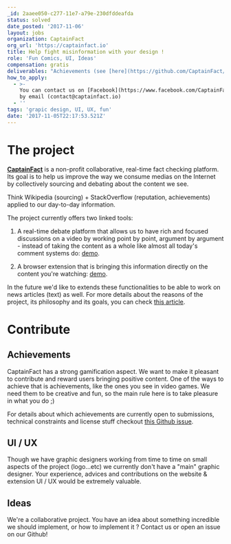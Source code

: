 ```yaml
---
_id: 2aaee050-c277-11e7-a79e-230dfddeafda
status: solved
date_posted: '2017-11-06'
layout: jobs
organization: CaptainFact
org_url: 'https://captainfact.io'
title: Help fight misinformation with your design !
role: 'Fun Comics, UI, Ideas'
compensation: gratis
deliverables: "Achievements (see [here](https://github.com/CaptainFact/captain-fact-frontend/issues/6) for a full, up-to-date list):\r\n\r\n* `\U0001F389 Welcome` You successfully joined the community, welcome !\r\n* `\U0001F916 Not a Robot` Confirm your email\r\n* `\U0001F3B8 Help !` You read a help page for the first time\r\n* `\U0001F6E1️ Bulletproof` Install the browser extension\r\n* `\U0001F489 Social Addict` Connect or link your account with third party (Facebook)"
how_to_apply:
  - >-
    You can contact us on [Facebook](https://www.facebook.com/CaptainFact.io) or
    by email (contact@captainfact.io)
  - ''
tags: 'grapic design, UI, UX, fun'
date: '2017-11-05T22:17:53.521Z'
---
```

# The project

**[CaptainFact](https://captainfact.io)** is a non-profit collaborative, real-time fact checking platform. Its goal is to help us improve the way we consume medias on the Internet by collectively sourcing and debating about the content we see. 

Think Wikipedia (sourcing) + StackOverflow (reputation, achievements) applied to our day-to-day information.

The project currently offers two linked tools:

1. A real-time debate platform that allows us to have rich and focused discussions on a video by working point by point, argument by argument - instead of taking the content as a whole like almost all today's comment systems do: [demo](https://www.youtube.com/watch?v=IJrmHU13lWY).

2. A browser extension that is bringing this information directly on the content you're watching: [demo](https://www.youtube.com/watch?v=LsRkg2hRTiI).

In the future we'd like to extends these functionalities to be able to work on news articles (text) as well. For more details about the reasons of the project, its philosophy and its goals, you can check [this article](https://medium.com/@Betree83/the-urge-for-a-collaborative-citizen-fact-checking-platform-a0ce035bc608).


# Contribute

## Achievements

CaptainFact has a strong gamification aspect. We want to make it pleasant to contribute and reward users bringing positive content. One of the ways to achieve that is achievements, like the ones you see in video games. We need them to be creative and fun, so the main rule here is to take pleasure in what you do ;)

For details about which achievements are currently open to submissions, technical constraints and license stuff checkout [this Github issue](https://github.com/CaptainFact/captain-fact-frontend/issues/6).

## UI / UX

Though we have graphic designers working from time to time on small aspects of the project (logo...etc) we currently don't have a "main" graphic designer. Your experience, advices and contributions on the website & extension UI / UX would be extremely valuable.


## Ideas

We're a collaborative project. You have an idea about something incredible we should implement, or how to implement it ? Contact us or open an issue on our Github!
